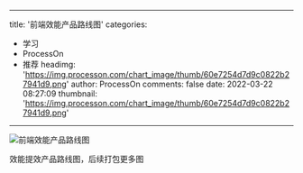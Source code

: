
---
title: '前端效能产品路线图'
categories: 
 - 学习
 - ProcessOn
 - 推荐
headimg: 'https://img.processon.com/chart_image/thumb/60e7254d7d9c0822b27941d9.png'
author: ProcessOn
comments: false
date: 2022-03-22 08:27:09
thumbnail: 'https://img.processon.com/chart_image/thumb/60e7254d7d9c0822b27941d9.png'
---

<div>   
<img class="thumb" alt="前端效能产品路线图" src="https://img.processon.com/chart_image/thumb/60e7254d7d9c0822b27941d9.png" referrerpolicy="no-referrer">
<p>效能提效产品路线图，后续打包更多图</p>  
</div>
            